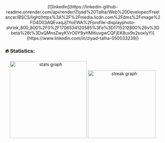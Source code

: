 <div align="center">
  [![linkedin](https://linkedin-github-readme.onrender.com/api/render/Ziyad%20Talha/Web%20Developer/Freelancer/BSCS/light/https%3A%2F%2Fmedia.licdn.com%2Fdms%2Fimage%2FD4D03AQEvaqJj1YoEWA%2Fprofile-displayphoto-shrink_800_800%2F0%2F1706534120585%3Fe%3D1715212800%26v%3Dbeta%26t%3DxQMnsZwyKVrO0Y9yHMitiuvgwCQFjEK8ux9s2soxIyY)](https://www.linkedin.com/in/ziyad-talha-050033239/)
</div>

<h3 align="left">🔥 Statistics:</h3>

###

<div align="center">
  <img src="https://github-readme-stats.vercel.app/api?username=ziyadtalha&hide_title=false&hide_rank=false&show_icons=true&include_all_commits=true&count_private=true&disable_animations=false&theme=highcontrast&locale=en&hide_border=false&order=1" height="250" alt="stats graph"  />
  <img src="https://streak-stats.demolab.com?user=ziyadtalha&locale=en&mode=daily&theme=highcontrast&hide_border=false&border_radius=5&order=3" height="220" alt="streak graph"  />
</div>

###

<!--
**ziyadtalha/ziyadtalha** is a ✨ _special_ ✨ repository because its `README.md` (this file) appears on your GitHub profile.

Here are some ideas to get you started:

- 🔭 I’m currently working on ...
- 🌱 I’m currently learning ...
- 👯 I’m looking to collaborate on ...
- 🤔 I’m looking for help with ...
- 💬 Ask me about ...
- 📫 How to reach me: ...
- 😄 Pronouns: ...
- ⚡ Fun fact: ...
-->
